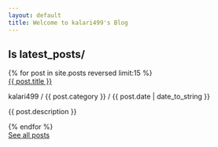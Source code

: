 ```yaml
---
layout: default
title: Welcome to kalari499's Blog
---
```

<h2 class="title text-center">ls latest_posts/</h2>

<div id="front-page">
{% for post in site.posts reversed limit:15 %}
<div class="post">
<a class="title" href="{{ post.url }}">{{ post.title }}</a>
<p class="meta">kalari499 / {{ post.category }} / {{ post.date | date_to_string }}</p>
<p class="preview">{{ post.description }}</p>
</div>
{% endfor %}
</div>

<div class="text-center">
<a class="see-all" href="/archive">See all posts</a>
</div>
